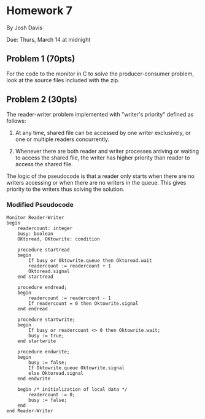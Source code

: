 Homework 7
==========

By Josh Davis

Due: Thurs, March 14 at midnight

## Problem 1 (70pts)

For the code to the monitor in C to solve the producer-consumer problem, look at
the source files included with the zip.


## Problem 2 (30pts)

The reader-writer problem implemented with "writer's priority" defined as
follows:

 1. At any time, shared file can be accessed by one writer exclusively, or one
    or multiple readers concurrently.

 2. Whenever there are both reader and writer processes arriving or waiting to
    access the shared file, the writer has higher priority than reader to access
    the shared file.

The logic of the pseudocode is that a reader only starts when there are no
writers accessing or when there are no writers in the queue. This gives priority
to the writers thus solving the solution.

### Modified Pseudocode

    Monitor Reader-Writer
    begin
        readercount: integer
        busy: boolean
        OKtoread, OKtowrite: condition

        procedure startread
        begin
            If busy or Oktowrite.queue then Oktoread.wait
            readercount := readercount + 1
            Oktoread.signal
        end startread

        procedure endread;
        begin
            readercount := readercount - 1
            If readercount = 0 then Oktowrite.signal
        end endread

        procedure startwrite;
        begin
            If busy or readercount <> 0 then Oktowrite.wait;
            busy := true;
        end startwrite

        procedure endwrite;
        begin
            busy := false;
            If Oktowrite.queue Oktowrite.signal
            else Oktoread.signal
        end endwrite

        begin /* initialization of local data */
            readercount := 0;
            busy := false;
        end
    end Reader-Writer
